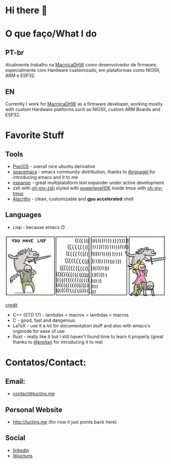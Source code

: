 # Hi there 👋
    
# O que faço/What I do
## PT-br
Atualmente trabalho na <a href="https://www.macnicadhw.com.br/">MacnicaDHW</a> como desenvolvedor de firmware, especialmente com Hardware customizado, em plataformas como NIOSII, ARM e ESP32.
## EN
Currently I work for <a href="https://www.macnicadhw.com.br/">MacnicaDHW</a> as a firmware developer, working mostly with custom Hardware platforms such as NIOSII, custom ARM Boards and ESP32.

# Favorite Stuff
## Tools
* <a href="https://pop.system76.com/">Pop!OS</a> - overall nice ubuntu derivative 
* <a href="https://www.spacemacs.org/">spacemacs</a> - emacs community distribution, thanks to <a href="https://github.com/RGNagel"> @rgnagel </a> for introducing emacs and it to me
* <a href="https://espanso.org/">espanso</a> - great multiplataform text expander under active development
* zsh with <a href="https://github.com/ohmyzsh/ohmyzsh">oh-my-zsh</a> styled with <a href="https://github.com/romkatv/powerlevel10k">powerlevel10K</a> inside tmux with <a href="https://github.com/gpakosz/.tmux">oh-my-tmux</a>
 * <a href="https://github.com/alacritty/alacritty">Alacritty</a> - clean, customizable and **gpu accelerated** shell
## Languages
* Lisp - because emacs 🙃 

<img src="https://raw.githubusercontent.com/Luctins/luctins/master/lisp-the-princess.png"> 

<a href="https://www.toggl.com/programming-princess/">credit</a>
* C++ (STD 17) - lambdas + macros > lambdas > macros
* C - good, fast and dangerous.
* LaTeX - use it a lot for documentation stuff and also with emacs's orgmode for ease of use
* Rust - really like it but I still haven't found time to learn it properly (great thanks to <a href="https://github.com/kroltan">@kroltan</a> for introducing it to me)

# Contatos/Contact:
## Email:
* contact@luctins.me

## Personal Website
* http://luctins.me (for now it just points back here)
## Social
* <a href="https://www.linkedin.com/in/lucas-m-b67111121/">linkedin</a>
* <a href="https://twitter.com/luctuns">@luctuns</a>

